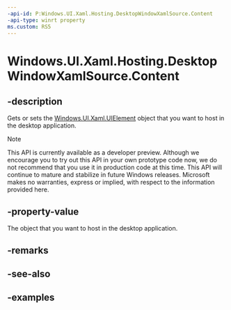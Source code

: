```yaml
---
-api-id: P:Windows.UI.Xaml.Hosting.DesktopWindowXamlSource.Content
-api-type: winrt property
ms.custom: RS5
---
```


<!-- Property syntax.
public UIElement Content { get;  set; }
-->

# Windows.UI.Xaml.Hosting.DesktopWindowXamlSource.Content

## -description
Gets or sets the [Windows.UI.Xaml.UIElement](../windows.ui.xaml/uielement.md) object that you want to host in the desktop application.

> [!NOTE]
> This API is currently available as a developer preview. Although we encourage you to try out this API in your own prototype code now, we do not recommend that you use it in production code at this time. This API will continue to mature and stabilize in future Windows releases. Microsoft makes no warranties, express or implied, with respect to the information provided here.

## -property-value
The object that you want to host in the desktop application.

## -remarks

## -see-also

## -examples
